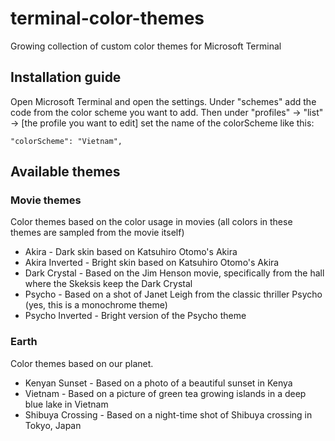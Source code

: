 # terminal-color-themes
Growing collection of custom color themes for Microsoft Terminal

## Installation guide

Open Microsoft Terminal and open the settings. Under "schemes" add the code from the color scheme you want to add. 
Then under "profiles" -> "list" -> [the profile you want to edit] set the name of the colorScheme like this:

`"colorScheme": "Vietnam",`

## Available themes

### Movie themes
Color themes based on the color usage in movies (all colors in these themes are sampled from the movie itself)

* Akira - Dark skin based on Katsuhiro Otomo's Akira
* Akira Inverted - Bright skin based  on Katsuhiro Otomo's Akira
* Dark Crystal - Based on the Jim Henson movie, specifically from the hall where the Skeksis keep the Dark Crystal 
* Psycho - Based on a shot of Janet Leigh from the classic thriller Psycho (yes, this is a monochrome theme)
* Psycho Inverted - Bright version of the Psycho theme

### Earth
Color themes based on our planet.

* Kenyan Sunset - Based on a photo of a beautiful sunset in Kenya
* Vietnam - Based on a picture of green tea growing islands in a deep blue lake in Vietnam 
* Shibuya Crossing - Based on a night-time shot of Shibuya crossing in Tokyo, Japan 
